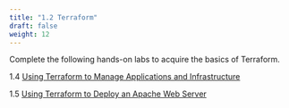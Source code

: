 ```yaml
---
title: "1.2 Terraform"
draft: false
weight: 12
---
```


Complete the following hands-on labs to acquire the basics of Terraform.

1.4 [Using Terraform to Manage Applications and Infrastructure](https://learn.acloud.guru/course/using-terraform-to-manage-applications-and-infrastructure/overview)

1.5 [Using Terraform to Deploy an Apache Web Server]( https://learn.acloud.guru/course/using-terraform-to-manage-applications-and-infrastructure/learn/beed9a8d-ede1-4e0e-8f00-0b92916d48b9/fd23559b-fb23-429f-b88b-5733fa5916c8/lab/fd23559b-fb23-429f-b88b-5733fa5916c8)
